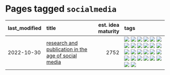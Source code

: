 # Pages tagged `socialmedia`

|last_modified|title|est. idea maturity|tags
|:---|:---|---:|:---|
|2022-10-30|[research and publication in the age of social media](../research-and-social.md)|2752|[![](https://img.shields.io/badge/tag-arxiv-36f98)](../tags/arxiv.md) [![](https://img.shields.io/badge/tag-citation-3a9a4f)](../tags/citation.md) [![](https://img.shields.io/badge/tag-corrections-d9f12f)](../tags/corrections.md) [![](https://img.shields.io/badge/tag-credit-fe76cf)](../tags/credit.md) [![](https://img.shields.io/badge/tag-curation-8fb3d)](../tags/curation.md) [![](https://img.shields.io/badge/tag-discoverability-8a140)](../tags/discoverability.md) [![](https://img.shields.io/badge/tag-discussion-83cbca)](../tags/discussion.md) [![](https://img.shields.io/badge/tag-feed-e33481)](../tags/feed.md) [![](https://img.shields.io/badge/tag-git-98b52b)](../tags/git.md) [![](https://img.shields.io/badge/tag-git-98b52b)](../tags/git.md) [![](https://img.shields.io/badge/tag-historyofscience-b59164)](../tags/historyofscience.md) [![](https://img.shields.io/badge/tag-mastodon-2b1224)](../tags/mastodon.md) [![](https://img.shields.io/badge/tag-openreview-869cae)](../tags/openreview.md) [![](https://img.shields.io/badge/tag-paperswithcode-3c7f53)](../tags/paperswithcode.md) [![](https://img.shields.io/badge/tag-platform-22d494)](../tags/platform.md) [![](https://img.shields.io/badge/tag-publication-b7fb0)](../tags/publication.md) [![](https://img.shields.io/badge/tag-reproducibility-90446b)](../tags/reproducibility.md) [![](https://img.shields.io/badge/tag-research-35d2ce)](../tags/research.md) [![](https://img.shields.io/badge/tag-retractions-8e95e2)](../tags/retractions.md) [![](https://img.shields.io/badge/tag-search-be4650)](../tags/search.md) [![](https://img.shields.io/badge/tag-socialmedia-3f3dc3)](../tags/socialmedia.md) [![](https://img.shields.io/badge/tag-stackoverflow-cdef47)](../tags/stackoverflow.md) [![](https://img.shields.io/badge/tag-subscription-99b5f2)](../tags/subscription.md) [![](https://img.shields.io/badge/tag-transparency-d46ff4)](../tags/transparency.md) [![](https://img.shields.io/badge/tag-twitter-faa2fc)](../tags/twitter.md) [![](https://img.shields.io/badge/tag-validation-1ee399)](../tags/validation.md)|